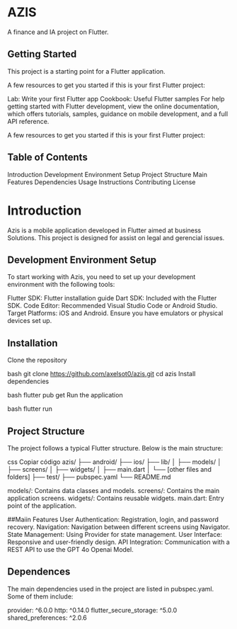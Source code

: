 # AZIS

A finance and IA project on Flutter.

## Getting Started

This project is a starting point for a Flutter application.

A few resources to get you started if this is your first Flutter project:

Lab: Write your first Flutter app
Cookbook: Useful Flutter samples
For help getting started with Flutter development, view the
online documentation, which offers tutorials,
samples, guidance on mobile development, and a full API reference.

A few resources to get you started if this is your first Flutter project:

## Table of Contents
Introduction
Development Environment Setup
Project Structure
Main Features
Dependencies
Usage Instructions
Contributing
License

# Introduction
Azis is a mobile application developed in Flutter aimed at business Solutions. 
This project is designed for assist on legal and gerencial issues.

## Development Environment Setup

To start working with Azis, you need to set up your development environment with the following tools:

Flutter SDK: Flutter installation guide
Dart SDK: Included with the Flutter SDK.
Code Editor: Recommended Visual Studio Code or Android Studio.
Target Platforms: iOS and Android. Ensure you have emulators or physical devices set up.

## Installation
Clone the repository

bash
git clone https://github.com/axelsot0/azis.git
cd azis
Install dependencies

bash
flutter pub get
Run the application

bash
flutter run

## Project Structure
The project follows a typical Flutter structure. Below is the main structure:

css
Copiar código
azis/
├── android/
├── ios/
├── lib/
│   ├── models/
│   ├── screens/
│   ├── widgets/
│   ├── main.dart
│   └── [other files and folders]
├── test/
├── pubspec.yaml
└── README.md

models/: Contains data classes and models.
screens/: Contains the main application screens.
widgets/: Contains reusable widgets.
main.dart: Entry point of the application.

##Maiin Features
User Authentication: Registration, login, and password recovery.
Navigation: Navigation between different screens using Navigator.
State Management: Using Provider for state management.
User Interface: Responsive and user-friendly design.
API Integration: Communication with a REST API to use the GPT 4o Openai Model.

## Dependences
The main dependencies used in the project are listed in pubspec.yaml. Some of them include:

provider: ^6.0.0
http: ^0.14.0
flutter_secure_storage: ^5.0.0
shared_preferences: ^2.0.6
